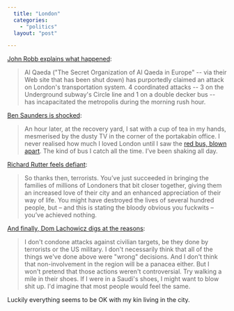```yaml
---
  title: "London"
  categories: 
    - "politics"
  layout: "post"

---
```

[John Robb explains what happened][5]:

> Al Qaeda ("The Secret Organization of Al Qaeda in Europe" -- via their Web site that has been shut down) has purportedly claimed an attack on London's transportation system. 4 coordinated attacks -- 3 on the Underground subway's Circle line and 1 on a double decker bus -- has incapacitated the metropolis during the morning rush hour.

[Ben Saunders is shocked][2]:

> An hour later, at the recovery yard, I sat with a cup of tea in my hands, mesmerised by the dusty TV in the corner of the portakabin office. I never realised how much I loved London until I saw the [red bus, blown apart][3]. The kind of bus I catch all the time. I&rsquo;ve been shaking all day.

[Richard Rutter feels defiant][4]:

> So thanks then, terrorists. You&rsquo;ve just succeeded in bringing the families of millions of Londoners that bit closer together, giving them an increased love of their city and an enhanced appreciation of their way of life. You might have destroyed the lives of several hundred people, but &#8211; and this is stating the bloody obvious you fuckwits &#8211; you&rsquo;ve achieved nothing.

[And finally, Dom Lachowicz digs at the reasons][1]:

> I don't condone attacks against civilian targets, be they done by terrorists or the US military. I don't necessarily think that all of the things we've done above were "wrong" decisions. And I don't think that non-involvement in the region will be a panacea either. But I won't pretend that those actions weren't controversial. Try walking a mile in their shoes. If I were in a Saudi's shoes, I might want to blow shit up. I'd imagine that most people would feel the same.

Luckily everything seems to be OK with my kin living in the city.

[1]: http://www.advogato.org/person/cinamod/diary.html?start=59
[2]: http://www.bensaunders.com/archives/2005/07/07/an-odd-kind-of-day/
[3]: http://news.bbc.co.uk/media/images/41277000/jpg/_41277449_bus_close_reader.jpg
[4]: http://www.clagnut.com/blog/1516/
[5]: http://globalguerrillas.typepad.com/globalguerrillas/2005/07/journal__disrup.html